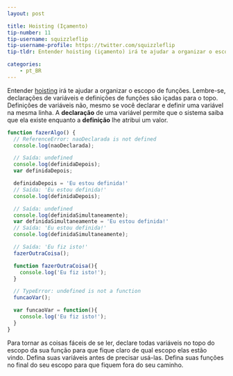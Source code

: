 ```yaml
---
layout: post

title: Hoisting (Içamento)
tip-number: 11
tip-username: squizzleflip
tip-username-profile: https://twitter.com/squizzleflip
tip-tldr: Entender hoisting (içamento) irá te ajudar a organizar o escopo de funções.

categories:
    - pt_BR
---
```


Entender [hoisting](https://developer.mozilla.org/en-US/docs/Web/JavaScript/Reference/Statements/var#var_hoisting) irá te ajudar a organizar o escopo de funções. Lembre-se, declarações de variáveis e definições de funções são içadas para o topo. Definições de variáveis não, mesmo se você declarar e definir uma variável na mesma linha. A **declaração** de uma variável permite que o sistema saiba que ela existe enquanto a **definição** lhe atribui um valor.


```javascript
function fazerAlgo() {
  // ReferenceError: naoDeclarada is not defined
  console.log(naoDeclarada);

  // Saída: undefined
  console.log(definidaDepois);
  var definidaDepois;

  definidaDepois = 'Eu estou definida!'
  // Saída: 'Eu estou definida!'
  console.log(definidaDepois);

  // Saída: undefined
  console.log(definidaSimultaneamente);
  var definidaSimultaneamente = 'Eu estou definida!'
  // Saída: 'Eu estou definida!'
  console.log(definidaSimultaneamente);

  // Saída: 'Eu fiz isto!'
  fazerOutraCoisa();

  function fazerOutraCoisa(){
    console.log('Eu fiz isto!');
  }

  // TypeError: undefined is not a function
  funcaoVar();

  var funcaoVar = function(){
    console.log('Eu fiz isto!');
  }
}
```

Para tornar as coisas fáceis de se ler, declare todas variáveis no topo do escopo da sua função para que fique claro de qual escopo elas estão vindo. Defina suas variáveis antes de precisar usá-las. Defina suas funções no final do seu escopo para que fiquem fora do seu caminho.
